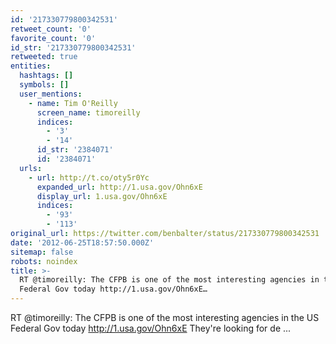 ```yaml
---
id: '217330779800342531'
retweet_count: '0'
favorite_count: '0'
id_str: '217330779800342531'
retweeted: true
entities:
  hashtags: []
  symbols: []
  user_mentions:
    - name: Tim O'Reilly
      screen_name: timoreilly
      indices:
        - '3'
        - '14'
      id_str: '2384071'
      id: '2384071'
  urls:
    - url: http://t.co/oty5r0Yc
      expanded_url: http://1.usa.gov/Ohn6xE
      display_url: 1.usa.gov/Ohn6xE
      indices:
        - '93'
        - '113'
original_url: https://twitter.com/benbalter/status/217330779800342531
date: '2012-06-25T18:57:50.000Z'
sitemap: false
robots: noindex
title: >-
  RT @timoreilly: The CFPB is one of the most interesting agencies in the US
  Federal Gov today http://1.usa.gov/Ohn6xE…
---
```


RT @timoreilly: The CFPB is one of the most interesting agencies in the US Federal Gov today http://1.usa.gov/Ohn6xE They're looking for de ...